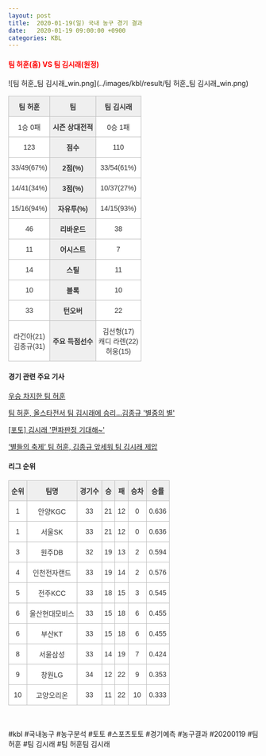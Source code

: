 ```yaml
---
layout: post
title:  2020-01-19(일) 국내 농구 경기 결과
date:   2020-01-19 09:00:00 +0900
categories: KBL
---
```


#### <span style="color:red"> 팀 허훈(홈) VS 팀 김시래(원정) </span>
![팀 허훈_팀 김시래_win.png](../images/kbl/result/팀 허훈_팀 김시래_win.png)

<style type="text/css">
.tg  {border-collapse:collapse;border-spacing:0;}
.tg td{font-family:Arial, sans-serif;font-size:14px;padding:10px 5px;border-style:solid;border-width:1px;overflow:hidden;word-break:normal;border-color:#c0c0c0;}
.tg th{font-family:Arial, sans-serif;font-size:14px;font-weight:normal;padding:10px 5px;border-style:solid;border-width:1px;overflow:hidden;word-break:normal;border-color:#c0c0c0;}
.tg .tg-dcpn{background-color:#ffffff;border-color:#c0c0c0;text-align:center;vertical-align:middle}
.tg .tg-txr3{background-color:#ffffff;border-color:#c0c0c0;text-align:center;vertical-align:middle}
.tg .tg-o8le{background-color:#efefef;border-color:#c0c0c0;text-align:center;vertical-align:middle}
.tg .tg-rr9t{font-weight:bold;background-color:#efefef;border-color:#c0c0c0;text-align:center;vertical-align:middle}
.tg .tg-wazi{background-color:#efefef;border-color:#c0c0c0;text-align:center;vertical-align:middle}
</style>

<table class="tg">
  <tr>
    <th class="tg-rr9t">팀 허훈</th>
    <th class="tg-rr9t">팀</th>
    <th class="tg-rr9t">팀 김시래</th>
  </tr>
  <tr>
    <td class="tg-dcpn">1승 0패</td>
    <td class="tg-rr9t">시즌 상대전적</td>
    <td class="tg-dcpn">0승 1패</td>
  </tr>
  <tr>
    <td class="tg-dcpn">123</td>
    <td class="tg-rr9t">점수</td>
    <td class="tg-dcpn">110</td>
  </tr>
  <tr>
    <td class="tg-dcpn">33/49(67%)</td>
    <td class="tg-rr9t">2점(%)</td>
    <td class="tg-dcpn">33/54(61%)</td>
  </tr>
  <tr>
    <td class="tg-dcpn">14/41(34%)</td>
    <td class="tg-rr9t">3점(%)</td>
    <td class="tg-dcpn">10/37(27%)</td>
  </tr>
  <tr>
    <td class="tg-dcpn">15/16(94%)</td>
    <td class="tg-rr9t">자유투(%)</td>
    <td class="tg-dcpn">14/15(93%)</td>
  </tr>
  <tr>
    <td class="tg-dcpn">46</td>
    <td class="tg-rr9t">리바운드</td>
    <td class="tg-dcpn">38</td>
  </tr>
  <tr>
    <td class="tg-dcpn">11</td>
    <td class="tg-rr9t">어시스트</td>
    <td class="tg-dcpn">7</td>
  </tr>
  <tr>
    <td class="tg-dcpn">14</td>
    <td class="tg-rr9t">스틸</td>
    <td class="tg-dcpn">11</td>
  </tr>
  <tr>
    <td class="tg-dcpn">10</td>
    <td class="tg-rr9t">블록</td>
    <td class="tg-dcpn">10</td>
  </tr>
  <tr>
    <td class="tg-dcpn">33</td>
    <td class="tg-rr9t">턴오버</td>
    <td class="tg-dcpn">22</td>
  </tr>
  <tr>
    <td class="tg-dcpn">라건아(21)<br>김종규(31)</td>
    <td class="tg-rr9t">주요 득점선수</td>
    <td class="tg-dcpn">김선형(17)<br>캐디 라렌(22)<br>허웅(15)</td>
  </tr>
</table>

#### 경기 관련 주요 기사         

[우승 차지한 팀 허훈](http://yna.kr/PYH20200119110200013?did=1196m)

[팀 허훈, 올스타전서 팀 김시래에 승리…김종규 '별중의 별'](http://www.newsis.com/view/?id=NISX20200119_0000893245&cID=10505&pID=10500)

[[포토] 김시래 '편파판정 기대해~'](http://sports.chosun.com/news/ntype.htm?id=202001190100132150008424&servicedate=20200119)

[‘별들의 축제’ 팀 허훈, 김종규 앞세워 팀 김시래 제압](http://www.mydaily.co.kr/new_yk/html/read.php?newsid=202001191627592824&ext=na)

<script src="https://ads-partners.coupang.com/g.js"></script>
<script>
    new PartnersCoupang.G({"id":48184,"width":"100%","height":120,"subId":null});
</script>        
        

#### 리그 순위

<style type="text/css">
    .tg  {border-collapse:collapse;border-spacing:0;border-color:#ccc;}
    .tg td{font-family:Arial, sans-serif;font-size:14px;padding:10px 5px;border-style:solid;border-width:1px;overflow:hidden;word-break:normal;border-color:#ccc;color:#333;background-color:#fff;}
    .tg th{font-family:Arial, sans-serif;font-size:14px;font-weight:normal;padding:10px 5px;border-style:solid;border-width:1px;overflow:hidden;word-break:normal;border-color:#ccc;color:#333;background-color:#f0f0f0;}
    .tg .tg-jvag{background-color:#ffffff;color:#000000;border-color:#c0c0c0;text-align:center;vertical-align:middle}
    .tg .tg-wman{border-color:#c0c0c0;text-align:center;vertical-align:middle}
    .tg .tg-d14o{font-weight:bold;background-color:#efefef;border-color:#c0c0c0;text-align:center;vertical-align:middle}
    .tg .tg-qn23{color:#000000;border-color:#c0c0c0;text-align:center;vertical-align:middle}
    .tg .tg-50j8{background-color:#ffffff;border-color:#c0c0c0;text-align:center;vertical-align:middle}
    .tg .tg-fzdr{border-color:#c0c0c0;text-align:center;vertical-align:top}
    .tg .tg-hnyg{background-color:#ffffff;color:#000000;border-color:#c0c0c0;text-align:center;vertical-align:top}
</style>

<table class="tg">
  <tr>
    <th class="tg-d14o">순위</th>
    <th class="tg-d14o">팀명</th>
    <th class="tg-d14o">경기수</th>
    <th class="tg-d14o">승</th>
    <th class="tg-d14o">패</th>
    <th class="tg-d14o">승차</th>
    <th class="tg-d14o">승률</th>
  </tr>
  
<tr>
    <td class="tg-50j8">1</td>
    <td class="tg-50j8">안양KGC</td>
    <td class="tg-50j8">33</td>
    <td class="tg-50j8">21</td>
    <td class="tg-50j8">12</td>
    <td class="tg-50j8">0</td>
    <td class="tg-50j8">0.636</td>
</tr>

<tr>
    <td class="tg-50j8">1</td>
    <td class="tg-50j8">서울SK</td>
    <td class="tg-50j8">33</td>
    <td class="tg-50j8">21</td>
    <td class="tg-50j8">12</td>
    <td class="tg-50j8">0</td>
    <td class="tg-50j8">0.636</td>
</tr>

<tr>
    <td class="tg-50j8">3</td>
    <td class="tg-50j8">원주DB</td>
    <td class="tg-50j8">32</td>
    <td class="tg-50j8">19</td>
    <td class="tg-50j8">13</td>
    <td class="tg-50j8">2</td>
    <td class="tg-50j8">0.594</td>
</tr>

<tr>
    <td class="tg-50j8">4</td>
    <td class="tg-50j8">인천전자랜드</td>
    <td class="tg-50j8">33</td>
    <td class="tg-50j8">19</td>
    <td class="tg-50j8">14</td>
    <td class="tg-50j8">2</td>
    <td class="tg-50j8">0.576</td>
</tr>

<tr>
    <td class="tg-50j8">5</td>
    <td class="tg-50j8">전주KCC</td>
    <td class="tg-50j8">33</td>
    <td class="tg-50j8">18</td>
    <td class="tg-50j8">15</td>
    <td class="tg-50j8">3</td>
    <td class="tg-50j8">0.545</td>
</tr>

<tr>
    <td class="tg-50j8">6</td>
    <td class="tg-50j8">울산현대모비스</td>
    <td class="tg-50j8">33</td>
    <td class="tg-50j8">15</td>
    <td class="tg-50j8">18</td>
    <td class="tg-50j8">6</td>
    <td class="tg-50j8">0.455</td>
</tr>

<tr>
    <td class="tg-50j8">6</td>
    <td class="tg-50j8">부산KT</td>
    <td class="tg-50j8">33</td>
    <td class="tg-50j8">15</td>
    <td class="tg-50j8">18</td>
    <td class="tg-50j8">6</td>
    <td class="tg-50j8">0.455</td>
</tr>

<tr>
    <td class="tg-50j8">8</td>
    <td class="tg-50j8">서울삼성</td>
    <td class="tg-50j8">33</td>
    <td class="tg-50j8">14</td>
    <td class="tg-50j8">19</td>
    <td class="tg-50j8">7</td>
    <td class="tg-50j8">0.424</td>
</tr>

<tr>
    <td class="tg-50j8">9</td>
    <td class="tg-50j8">창원LG</td>
    <td class="tg-50j8">34</td>
    <td class="tg-50j8">12</td>
    <td class="tg-50j8">22</td>
    <td class="tg-50j8">9</td>
    <td class="tg-50j8">0.353</td>
</tr>

<tr>
    <td class="tg-50j8">10</td>
    <td class="tg-50j8">고양오리온</td>
    <td class="tg-50j8">33</td>
    <td class="tg-50j8">11</td>
    <td class="tg-50j8">22</td>
    <td class="tg-50j8">10</td>
    <td class="tg-50j8">0.333</td>
</tr>
</table><br>
<script src="https://ads-partners.coupang.com/g.js"></script>
<script>
    new PartnersCoupang.G({"id":48182,"width":"100%","height":120,"subId":null});
</script>        
        
#kbl #국내농구 #농구분석 #토토 #스포츠토토 #경기예측 #농구결과 #20200119 #팀 허훈 #팀 김시래 #팀 허훈팀 김시래 